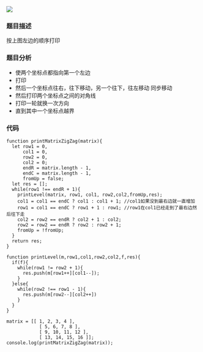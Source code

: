 ![](https://i.loli.net/2019/07/21/5d343b9a0cee451075.png)

### 题目描述
按上图左边的顺序打印

### 题目分析
- 使两个坐标点都指向第一个左边
- 打印
- 然后一个坐标点往右，往下移动，另一个往下，往左移动 同步移动
- 然后打印两个坐标点之间的对角线
- 打印一轮就换一次方向
- 直到其中一个坐标点越界

### 代码
```
function printMatrixZigZag(matrix){
  let row1 = 0,
      col1 = 0,
      row2 = 0,
      col2 = 0;
      endR = matrix.length - 1,
      endC = matrix.length - 1,
      fromUp = false;
  let res = [];
  while(row1 !== endR + 1){
    printLevel(matrix, row1, col1, row2,col2,fromUp,res);
    col1 = col1 == endC ? col1 : col1 + 1; //col1如果没到最右边就一直增加
    row1 = col1 == endC ? row1 + 1 : row1; //row1在col1已经走到了最右边然后往下走
    col2 = row2 == endR ? col2 + 1 : col2; 
    row2 = row2 == endR ? row2 : row2 + 1;
    fromUp = !fromUp;
  }
  return res;
}

function printLevel(m,row1,col1,row2,col2,f,res){
  if(f){
    while(row1 != row2 + 1){
      res.push(m[row1++][col1--]);
    }
  }else{
    while(row2 !== row1 - 1){
      res.push(m[row2--][col2++])
    }
  }
}

matrix = [[ 1, 2, 3, 4 ], 
            [ 5, 6, 7, 8 ], 
            [ 9, 10, 11, 12 ],
            [ 13, 14, 15, 16 ]];
console.log(printMatrixZigZag(matrix));
```